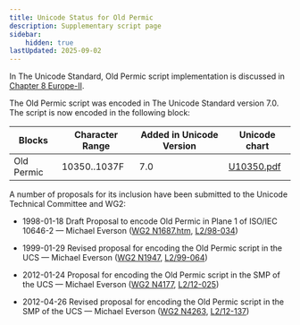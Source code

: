 ```yaml
---
title: Unicode Status for Old Permic
description: Supplementary script page
sidebar:
    hidden: true
lastUpdated: 2025-09-02
---
```


In The Unicode Standard, Old Permic script implementation is discussed in [Chapter 8 Europe-II](http://www.unicode.org/versions/latest/ch08.pdf).

[comment]: # (end of intro)

[comment]: # (start of blocks)

The Old Permic script was encoded in The Unicode Standard version 7.0. The script is now encoded in the following block:

| Blocks | Character Range | Added in Unicode Version | Unicode chart |
| ------ | --------------- | ------------------------ | ------------- |
| Old Permic  | 10350..1037F | 7.0 | [U10350.pdf](http://www.unicode.org/charts/PDF/U10350.pdf) |

[comment]: # (end of blocks)

[comment]: # (start of chars)



[comment]: # (end of chars)

[comment]: # (start of rest)

A number of proposals for its inclusion have been submitted to the Unicode Technical Committee and WG2:

- 1998-01-18 Draft Proposal to encode Old Permic in Plane 1 of ISO/IEC 10646-2 — Michael Everson ([WG2 N1687.htm](https://www.unicode.org/wg2/docs/n1687/n1687.htm), [L2/98-034](http://www.unicode.org/L2/L1998/98034.pdf))

- 1999-01-29 Revised proposal for encoding the Old Permic script in the UCS — Michael Everson ([WG2 N1947](https://www.unicode.org/wg2/docs/n1947.pdf), [L2/99-064](http://www.unicode.org/L2/L1999/n1947.pdf))

- 2012-01-24 Proposal for encoding the Old Permic script in the SMP of the UCS — Michael Everson ([WG2 N4177](https://www.unicode.org/wg2/docs/n4177.pdf), [L2/12-025](http://www.unicode.org/cgi-bin/GetMatchingDocs.pl?L2/12-025))

- 2012-04-26 Revised proposal for encoding the Old Permic script in the SMP of the UCS — Michael Everson ([WG2 N4263](https://www.unicode.org/wg2/docs/n4263.pdf), [L2/12-137](http://www.unicode.org/cgi-bin/GetMatchingDocs.pl?L2/12-137))
